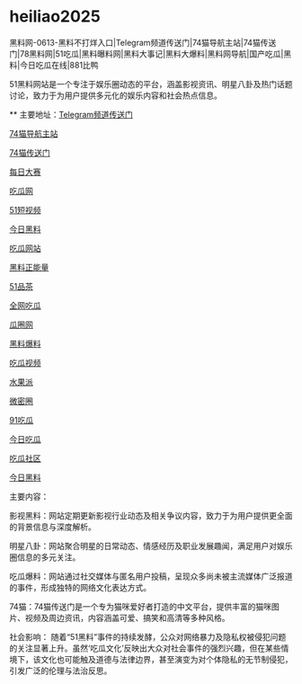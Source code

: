 # heiliao2025
黑料网-0613-黑料不打烊入口|Telegram频道传送门|74猫导航主站|74猫传送门|78黑料网|51吃瓜|黑料曝料网|黑料大事记|黑料大爆料|黑料网导航|国产吃瓜|黑料|今日吃瓜在线|881比鸭

51黑料网站是一个专注于娱乐圈动态的平台，涵盖影视资讯、明星八卦及热门话题讨论，致力于为用户提供多元化的娱乐内容和社会热点信息。

** 主要地址：<a href="https://74mao.com/">Telegram频道传送门</a>

<a href="https://74mao.com/">74猫导航主站</a>

<a href="https://74mao.com/">74猫传送门</a>

<a href="https://pc1-26.pages.dev/">每日大赛</a>

<a href="https://cg1-39.pages.dev/">吃瓜网</a>

<a href="https://pc2-25.pages.dev/">51短视频</a>

<a href="https://pc10-24.pages.dev/">今日黑料</a>

<a href="https://cg1-27.pages.dev/">吃瓜网站</a>

<a href="https://cg8-12.pages.dev/">黑料正能量</a>

<a href="https://pc8-34.pages.dev/">51品茶</a>

<a href="https://cg4-21.pages.dev/">全网吃瓜</a>

<a href="https://cg6-21.pages.dev/">瓜圈网</a>

<a href="https://cg5-24.pages.dev/">黑料爆料</a>

<a href="https://cg9-07.pages.dev/">吃瓜视频</a>

<a href="https://shuiguopai05.pages.dev/">水果派</a>

<a href="https://weimiquan-5.pages.dev/">微密圈</a>

<a href="https://heiliaohongling.pages.dev/">91吃瓜</a>

<a href="https://91chiguajin.pages.dev/">今日吃瓜</a>

<a href="https://91chiguahei.pages.dev/">吃瓜社区</a>

<a href="https://heiliaochiguada.pages.dev/">今日黑料</a>

主要内容：

影视黑料：网站定期更新影视行业动态及相关争议内容，致力于为用户提供更全面的背景信息与深度解析。

明星八卦：网站聚合明星的日常动态、情感经历及职业发展趣闻，满足用户对娱乐圈信息的多元关注。

吃瓜爆料：网站通过社交媒体与匿名用户投稿，呈现众多尚未被主流媒体广泛报道的事件，形成独特的网络文化表达方式。

74猫：74猫传送门是一个专为猫咪爱好者打造的中文平台，提供丰富的猫咪图片、视频及周边资讯，内容涵盖可爱、搞笑和高清等多种风格。

社会影响：
随着“51黑料”事件的持续发酵，公众对网络暴力及隐私权被侵犯问题的关注显著上升。虽然‘吃瓜文化’反映出大众对社会事件的强烈兴趣，但在某些情境下，该文化也可能触及道德与法律边界，甚至演变为对个体隐私的无节制侵犯，引发广泛的伦理与法治反思。
